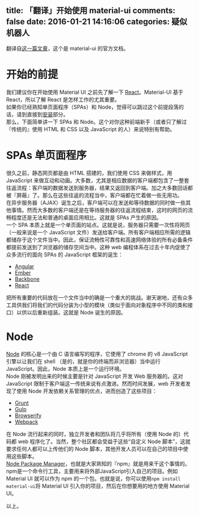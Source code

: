 title: 「翻译」开始使用 material-ui
comments: false
date: 2016-01-21 14:16:06
categories: 疑似机器人	
---
翻译自[这一篇文章](//www.material-ui.com/#/get-started/prerequisites)，这个是 material-ui 的官方文档。  
# 开始的前提
我们建议你在开始使用 Material UI 之前先了解一下 [React](//facebook.github.io/react/)。Material-UI 基于 React，所以了解 React 是怎样工作的尤其重要。  
如果你已经熟知单页面程序（SPAs）和 Node，觉得可以跳过这个前提段落的话，请到直接到[安装](//www.material-ui.com/#/get-started/installation)部分。  
那么，下面简单讲一下 SPAs 和 Node。这个对你这种前端新手（或者只了解过『传统的』使用 HTML 和 CSS 以及 JavaScript 的人）来说特别有帮助。  
# SPAs 单页面程序
很久之前，静态网页都是由 HTML 搭建的，我们使用 CSS 来做样式，用 JavaScript 来做互动和动画。大多数，尤其是相应数据的客户端都包含了一整套往返流程：客户端的数据发送到服务器，结果又返回到客户端。加之大多数回话都被『屏蔽』了。那么在这些往返的流程当中，客户端都在忙着做一些无用功。  
在异步服务器（AJAX）诞生之后，客户端可以在发送和等待数据的同时做一些其他事情。然而大多数的客户端还是在等待服务器的往返流程结束，这时的网页的流畅程度还是无法和普通的桌面应用相比。这就是 SPAs 产生的原因。  
一个 SPA 本质上就是一个单页面的站点。这就是说，服务器只需要一次性将网页（一般来说是一个 JavaScript 文件）发送给客户端。所有客户端相应所需的逻辑都储存于这个文件当中。因此，保证流畅性可靠性和高速网络体验的所有必备条件都提前发送到了浏览器的储存空间当中。这种 web 编程体系在过去十年内促使了众多流行的面向 SPAs 的 JavaScript 框架的诞生：  
- [Angular](https://angularjs.org/)
- [Ember](//emberjs.com/)
- [Backbone](//backbonejs.org/)
- [React](//facebook.github.io/react/)
  
把所有重要的代码放在一个文件当中的确是一个重大的挑战。谢天谢地，还有众多工具供我们将我们的代码分装为小型的模块（类似于面向对象程序中不同的类和接口）以供以后重新组装。这就是 Node 诞生的原因。  
# Node
[Node](https://nodejs.org/) 的核心是一个由 C 语言编写的程序，它使用了 chrome 的 v8 JavaScript 引擎以让我们在 shell （是的，就是你的终端而非浏览器）当中运行 JavaScript。因此，Node 本质上是一个运行环境。  
Node 刚被发明出来的时候主要是针对 JavaScript 开发 Web 服务器的。这对 JavaScript 限制于客户端这一传统来说有点激进。然而时间发展，web 开发者发现了使用 Node 开发依赖关系管理的优点，进而创造了这些项目：  
- [Grunt](//gruntjs.com/)
- [Gulp](//gulpjs.com/)
- [Browserify](//browserify.org/)
- [Webpack](//webpack.github.io/)
  
在 Node 流行起来的同时，独立开发者和团队将几乎将所有（使用 Node 的）代码都 web 程序化了。当然，整个社区都会受益于这些“自定义 Node 脚本”，这就要求任何人都可以上传他们的 Node 脚本，其他开发人员可以在自己的项目中使用这些脚本。  
[Node Package Manager](https://www.npmjs.com/)，也就是大家熟知的『npm』就是用来干这个事情的。npm是一个命令行工具，主要用来将外部JavaScript引入自己的项目。例如 Material UI 就可以作为 npm 的一个包。也就是说，你可以使用`npm install material-ui`将 Material UI 引入你的项目，然后在你想要用的地方使用 Material UI。  

以上。
